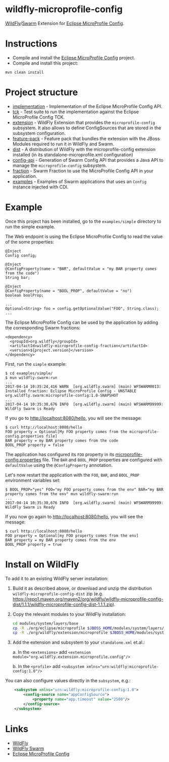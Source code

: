 # wildfly-microprofile-config

[WildFly][wildfly]/[Swarm][swarm] Extension for [Eclipse MicroProfile Config][microprofile-config].

# Instructions

* Compile and install the [Eclipse MicroProfile Config][microprofile-config] project.
* Compile and install this project:

```
mvn clean install
```

# Project structure

* [implementation](implementation/) - Implementation of the Eclipse MicroProfile Config API.
* [tck](tck/) - Test suite to run the implementation against the Eclipse MicroProfile Config TCK.
* [extension](extension/) - WildFly Extension that provides the `microprofile-config` subsystem. It also allows to define ConfigSources that are stored in the subsystem configuration.
* [feature-pack](feature-pack/) - Feature pack that bundles the extension with the JBoss Modules required to run it in WildFly and Swarm.
* [dist](dist/) - A distribution of WildFly with the microprofile-config extension installed (in its standalone-microprofile.xml configuration)
* [config-api](config-api/) - Generation of Swarm Config API that provides a Java API to manage the `microprofile-config` subsystem.
* [fraction](fraction/) - Swarm Fraction to use the MicroProfile Config API in your application.
* [examples](examples/) - Examples of Swarm applications that uses an `Config` instance injected with CDI.

# Example

Once this project has been installed, go to the `examples/simple` directory to run the simple example.


The Web endpoint is using the Eclipse MicroProfile Config to read the value of the some properties:

```
@Inject
Config config;

@Inject
@ConfigProperty(name = "BAR", defaultValue = "my BAR property comes from the code")
String bar;

@Inject
@ConfigProperty(name = "BOOL_PROP", defaultValue = "no")
boolean boolProp;

...
Optional<String> foo = config.getOptionalValue("FOO", String.class);
...

```

The Eclipse MicroProfile Config can be used by the application by adding the corresponding Swarm fractions:

```
<dependency>
  <groupId>org.wildfly</groupId>
  <artifactId>wildfly-microprofile-config-fraction</artifactId>
  <version>${project.version}</version>
</dependency>
```

First, run the `simple` example:

```
$ cd examples/simple/
$ mvn wildfly-swarm:run
...
2017-04-14 10:35:24,416 WARN  [org.wildfly.swarm] (main) WFSWARM0013: Installed fraction: Eclipse MicroProfile Config - UNSTABLE        org.wildfly.swarm:microprofile-config:1.0-SNAPSHOT
...
2017-04-14 10:35:30,676 INFO  [org.wildfly.swarm] (main) WFSWARM99999: WildFly Swarm is Ready
```


If you go to [http://localhost:8080/hello](http://localhost:8080/hello), you will see the message:

```
$ curl http://localhost:8080/hello
FOO property = Optional[My FOO property comes from the microprofile-config.properties file]
BAR property = my BAR property comes from the code
BOOL_PROP property = false
```

The application has configured its `FOO` property in its [microprofile-config.properties](example/src/main/resources/META-INF/microprofile-config.properties) file.
The `BAR` and `BOOL_PROP` properties are configured with `defaultValue` using the `@ConfigProperty` annotation.

Let's now restart the application with the `FOO`, `BAR`, and `BOOL_PROP` environment variables set:

```
$ BOOL_PROP="yes" FOO="my FOO property comes from the env" BAR="my BAR property comes from the env" mvn wildfly-swarm:run
...
2017-04-14 10:35:30,676 INFO  [org.wildfly.swarm] (main) WFSWARM99999: WildFly Swarm is Ready
```

If you now go again to [http://localhost:8080/hello](http://localhost:8080/hello), you will see the message:

```
$ curl http://localhost:8080/hello
FOO property = Optional[my FOO property comes from the env]
BAR property = my BAR property comes from the env
BOOL_PROP property = true
```

# Install on WildFly

To add it to an existing WildFly server installation:

1. Build it as described above, or download and unzip the distribution `wildfly-microprofile-config-dist` zip
   (e.g. https://repo1.maven.org/maven2/org/wildfly/wildfly-microprofile-config-dist/1.1.1/wildfly-microprofile-config-dist-1.1.1.zip).

2. Copy the relevant modules to your WildFly installation:
    ```bash
    cd modules/system/layers/base
    cp -R ./org/eclipse/microprofile $JBOSS_HOME/modules/system/layers/base/org/eclipse
    cp -R ./org/wildfly/extension/microprofile $JBOSS_HOME/modules/system/layers/base/org/wildfly/extension
    ```

3. Add the extension and subsystem to your `standalone.xml` et.al.:

    a. In the `<extensions>` add `<extension module="org.wildfly.extension.microprofile.config"/>`
    
    b. In the `<profile>` add `<subsystem xmlns="urn:wildfly:microprofile-config:1.0"/>`

You can also configure values directly in the `subsystem`, e.g.:

```xml
    <subsystem xmlns="urn:wildfly:microprofile-config:1.0">
        <config-source name="appConfigSource">
            <property name="app.timeout" value="2500"/>
        </config-source>
    </subsystem>
```


# Links

* [WildFly][wildfly]
* [WildFly Swarm][swarm]
* [Eclipse MicroProfile Config][microprofile-config]


[wildfly]: https://wildlfy.org/
[swarm]: http://wildfly-swarm.io/
[microprofile-config]: https://github.com/eclipse/microprofile-config/
